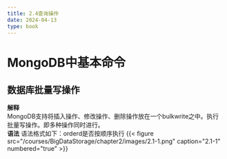 ```yaml
---
title: 2.4查询操作
date: 2024-04-13
type: book
---
```

# MongoDB中基本命令
## 数据库批量写操作
**解释**  
MongoDB支持将插入操作、修改操作、删除操作放在一个bulkwrite之中。执行批量写操作。即多种操作同时进行。  
**语法**
语法格式如下：orderd是否按顺序执行
{{< figure src="/courses/BigDataStorage/chapter2/images/2.1-1.png" caption="2.1-1" numbered="true" >}}  
